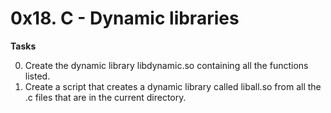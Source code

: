 # 0x18. C - Dynamic libraries

**Tasks**

0. Create the dynamic library libdynamic.so containing all the functions listed.
1. Create a script that creates a dynamic library called liball.so from all the .c files that are in the current directory.

